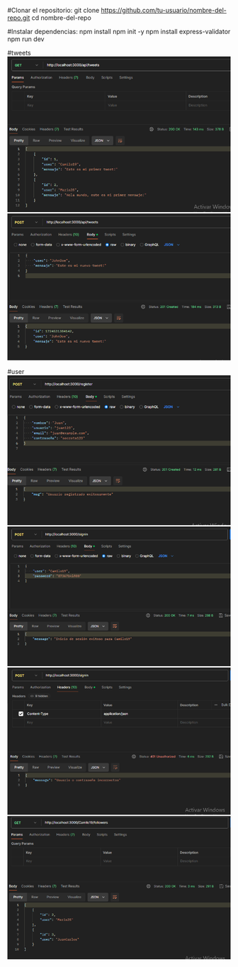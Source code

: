 #Clonar el repositorio:
git clone https://github.com/tu-usuario/nombre-del-repo.git
cd nombre-del-repo

#Instalar dependencias:
npm install
npm init -y
npm install express-validator
npm run dev

#tweets
![alt text](image.png)
![alt text](image-1.png)

#user
![alt text](image-2.png)
![alt text](image-3.png)
![alt text](image-4.png)
![alt text](image-5.png)
